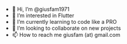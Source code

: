 - 👋 Hi, I’m @giusfam1971
- 👀 I’m interested in Flutter
- 🌱 I’m currently learning to code like a PRO
- 💞️ I’m looking to collaborate on new projects
- 📫 How to reach me giusfam (at) gmail.com

<!---
giusfam1971/giusfam1971 is a ✨ special ✨ repository because its `README.md` (this file) appears on your GitHub profile.
You can click the Preview link to take a look at your changes.
--->
